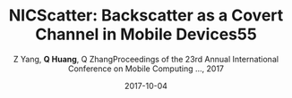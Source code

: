 ---
title: "NICScatter: Backscatter as a Covert Channel in Mobile Devices55"
collection: publications
permalink: "/publication/2017-10-04"
excerpt: "Today's mobile devices contain sensitive data, which raises concerns about data security. This paper discusses a covert channel threat on existing mobile systems. Through it, malware can wirelessly leak information without making network connections or emitting signals, such as sound, EMR, vibration, etc., that we can feel or are aware of. The covert channel is built on a communication method that we call NICScatter. NICScatter transmitter malware forces mobile devices, such as mobile phones, tablets or laptops, to reflect surrounding RF signals to covertly convey information. The operation is achieved by controlling the impedance of a device's wireless network interface card (NIC). Importantly, the operation requires no special privileges on current mobile OSs, which allows the malware to stealthily pass sensitive data to an attacker's nearby mobile device, which can then decode the signal and thus effectively …"
date: "2017-10-04"
venue: "Proceedings of the 23rd Annual International Conference on Mobile Computing …, 2017"
paperurl: "https://yangzhice.com/docforweb/NICScatter/NICScatter_MobiCom.pdf"
author: "Z Yang, <strong>Q Huang</strong>, Q ZhangProceedings of the 23rd Annual International Conference on Mobile Computing …, 2017"
poster:
remark:
---